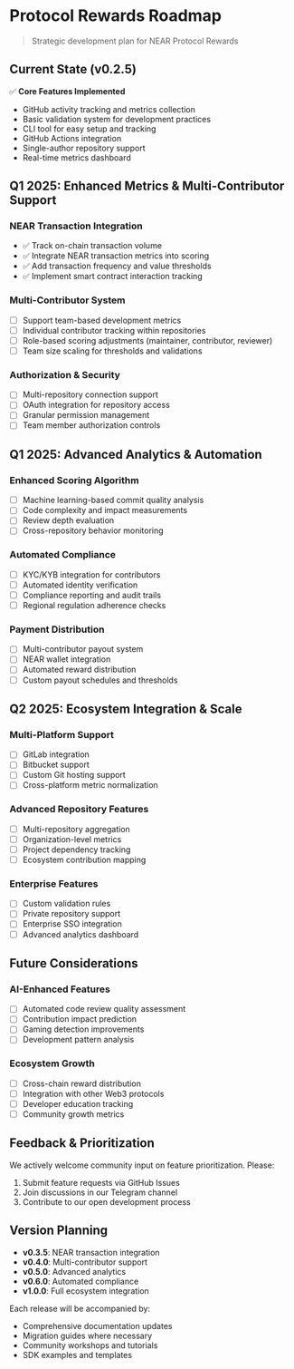 # Protocol Rewards Roadmap

> Strategic development plan for NEAR Protocol Rewards

## Current State (v0.2.5)

✅ **Core Features Implemented**

- GitHub activity tracking and metrics collection
- Basic validation system for development practices
- CLI tool for easy setup and tracking
- GitHub Actions integration
- Single-author repository support
- Real-time metrics dashboard

## Q1 2025: Enhanced Metrics & Multi-Contributor Support

### NEAR Transaction Integration

- ✅ Track on-chain transaction volume
- ✅ Integrate NEAR transaction metrics into scoring
- ✅ Add transaction frequency and value thresholds
- ✅ Implement smart contract interaction tracking

### Multi-Contributor System

- [ ] Support team-based development metrics
- [ ] Individual contributor tracking within repositories
- [ ] Role-based scoring adjustments (maintainer, contributor, reviewer)
- [ ] Team size scaling for thresholds and validations

### Authorization & Security

- [ ] Multi-repository connection support
- [ ] OAuth integration for repository access
- [ ] Granular permission management
- [ ] Team member authorization controls

## Q1 2025: Advanced Analytics & Automation

### Enhanced Scoring Algorithm

- [ ] Machine learning-based commit quality analysis
- [ ] Code complexity and impact measurements
- [ ] Review depth evaluation
- [ ] Cross-repository behavior monitoring

### Automated Compliance

- [ ] KYC/KYB integration for contributors
- [ ] Automated identity verification
- [ ] Compliance reporting and audit trails
- [ ] Regional regulation adherence checks

### Payment Distribution

- [ ] Multi-contributor payout system
- [ ] NEAR wallet integration
- [ ] Automated reward distribution
- [ ] Custom payout schedules and thresholds

## Q2 2025: Ecosystem Integration & Scale

### Multi-Platform Support

- [ ] GitLab integration
- [ ] Bitbucket support
- [ ] Custom Git hosting support
- [ ] Cross-platform metric normalization

### Advanced Repository Features

- [ ] Multi-repository aggregation
- [ ] Organization-level metrics
- [ ] Project dependency tracking
- [ ] Ecosystem contribution mapping

### Enterprise Features

- [ ] Custom validation rules
- [ ] Private repository support
- [ ] Enterprise SSO integration
- [ ] Advanced analytics dashboard

## Future Considerations

### AI-Enhanced Features

- [ ] Automated code review quality assessment
- [ ] Contribution impact prediction
- [ ] Gaming detection improvements
- [ ] Development pattern analysis

### Ecosystem Growth

- [ ] Cross-chain reward distribution
- [ ] Integration with other Web3 protocols
- [ ] Developer education tracking
- [ ] Community growth metrics

## Feedback & Prioritization

We actively welcome community input on feature prioritization. Please:

1. Submit feature requests via GitHub Issues
2. Join discussions in our Telegram channel
3. Contribute to our open development process

## Version Planning

- **v0.3.5**: NEAR transaction integration
- **v0.4.0**: Multi-contributor support
- **v0.5.0**: Advanced analytics
- **v0.6.0**: Automated compliance
- **v1.0.0**: Full ecosystem integration

Each release will be accompanied by:

- Comprehensive documentation updates
- Migration guides where necessary
- Community workshops and tutorials
- SDK examples and templates
